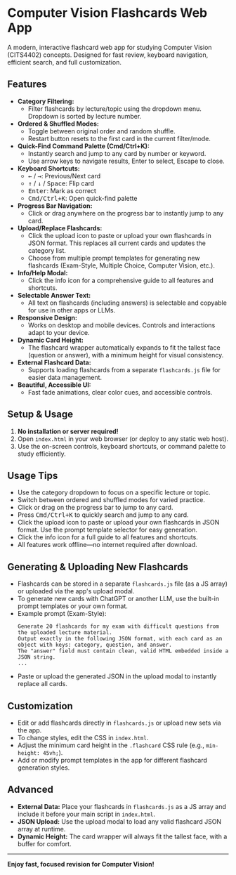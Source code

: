 # Computer Vision Flashcards Web App

A modern, interactive flashcard web app for studying Computer Vision (CITS4402) concepts. Designed for fast review, keyboard navigation, efficient search, and full customization.

## Features

- **Category Filtering:**
  - Filter flashcards by lecture/topic using the dropdown menu. Dropdown is sorted by lecture number.
- **Ordered & Shuffled Modes:**
  - Toggle between original order and random shuffle.
  - Restart button resets to the first card in the current filter/mode.
- **Quick-Find Command Palette (Cmd/Ctrl+K):**
  - Instantly search and jump to any card by number or keyword.
  - Use arrow keys to navigate results, Enter to select, Escape to close.
- **Keyboard Shortcuts:**
  - <kbd>←</kbd> / <kbd>→</kbd>: Previous/Next card
  - <kbd>↑</kbd> / <kbd>↓</kbd> / <kbd>Space</kbd>: Flip card
  - <kbd>Enter</kbd>: Mark as correct
  - <kbd>Cmd/Ctrl+K</kbd>: Open quick-find palette
- **Progress Bar Navigation:**
  - Click or drag anywhere on the progress bar to instantly jump to any card.
- **Upload/Replace Flashcards:**
  - Click the upload icon to paste or upload your own flashcards in JSON format. This replaces all current cards and updates the category list.
  - Choose from multiple prompt templates for generating new flashcards (Exam-Style, Multiple Choice, Computer Vision, etc.).
- **Info/Help Modal:**
  - Click the info icon for a comprehensive guide to all features and shortcuts.
- **Selectable Answer Text:**
  - All text on flashcards (including answers) is selectable and copyable for use in other apps or LLMs.
- **Responsive Design:**
  - Works on desktop and mobile devices. Controls and interactions adapt to your device.
- **Dynamic Card Height:**
  - The flashcard wrapper automatically expands to fit the tallest face (question or answer), with a minimum height for visual consistency.
- **External Flashcard Data:**
  - Supports loading flashcards from a separate `flashcards.js` file for easier data management.
- **Beautiful, Accessible UI:**
  - Fast fade animations, clear color cues, and accessible controls.

## Setup & Usage

1. **No installation or server required!**
2. Open `index.html` in your web browser (or deploy to any static web host).
3. Use the on-screen controls, keyboard shortcuts, or command palette to study efficiently.

## Usage Tips

- Use the category dropdown to focus on a specific lecture or topic.
- Switch between ordered and shuffled modes for varied practice.
- Click or drag on the progress bar to jump to any card.
- Press <kbd>Cmd/Ctrl+K</kbd> to quickly search and jump to any card.
- Click the upload icon to paste or upload your own flashcards in JSON format. Use the prompt template selector for easy generation.
- Click the info icon for a full guide to all features and shortcuts.
- All features work offline—no internet required after download.

## Generating & Uploading New Flashcards

- Flashcards can be stored in a separate `flashcards.js` file (as a JS array) or uploaded via the app's upload modal.
- To generate new cards with ChatGPT or another LLM, use the built-in prompt templates or your own format.
- Example prompt (Exam-Style):
  ```
  Generate 20 flashcards for my exam with difficult questions from the uploaded lecture material.
  Output exactly in the following JSON format, with each card as an object with keys: category, question, and answer.
  The "answer" field must contain clean, valid HTML embedded inside a JSON string.
  ...
  ```
- Paste or upload the generated JSON in the upload modal to instantly replace all cards.

## Customization
- Edit or add flashcards directly in `flashcards.js` or upload new sets via the app.
- To change styles, edit the CSS in `index.html`.
- Adjust the minimum card height in the `.flashcard` CSS rule (e.g., `min-height: 45vh;`).
- Add or modify prompt templates in the app for different flashcard generation styles.

## Advanced
- **External Data:** Place your flashcards in `flashcards.js` as a JS array and include it before your main script in `index.html`.
- **JSON Upload:** Use the upload modal to load any valid flashcard JSON array at runtime.
- **Dynamic Height:** The card wrapper will always fit the tallest face, with a buffer for comfort.

---

**Enjoy fast, focused revision for Computer Vision!** 